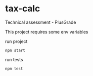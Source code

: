 # tax-calc
 Technical assessment - PlusGrade

This project requires some env variables

run project
```
npm start
```

run tests
```
npm test
```
